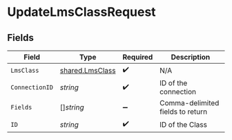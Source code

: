 # UpdateLmsClassRequest


## Fields

| Field                                                     | Type                                                      | Required                                                  | Description                                               |
| --------------------------------------------------------- | --------------------------------------------------------- | --------------------------------------------------------- | --------------------------------------------------------- |
| `LmsClass`                                                | [shared.LmsClass](../../../pkg/models/shared/lmsclass.md) | :heavy_check_mark:                                        | N/A                                                       |
| `ConnectionID`                                            | *string*                                                  | :heavy_check_mark:                                        | ID of the connection                                      |
| `Fields`                                                  | []*string*                                                | :heavy_minus_sign:                                        | Comma-delimited fields to return                          |
| `ID`                                                      | *string*                                                  | :heavy_check_mark:                                        | ID of the Class                                           |
